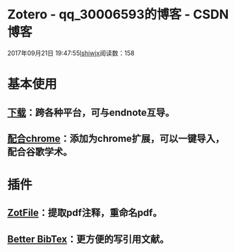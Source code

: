 # Zotero - qq_30006593的博客 - CSDN博客





2017年09月21日 19:47:55[lshiwjx](https://me.csdn.net/qq_30006593)阅读数：158








# 基本使用

## [下载](https://www.zotero.org/download/)：跨各种平台，可与endnote互导。

## [配合chrome](https://www.zotero.org/download/)：添加为chrome扩展，可以一键导入，配合谷歌学术。

# 插件

## [ZotFile](https://github.com/jlegewie/zotfile)：提取pdf注释，重命名pdf。

## [Better BibTex](https://github.com/retorquere/zotero-better-bibtex)：更方便的写引用文献。



